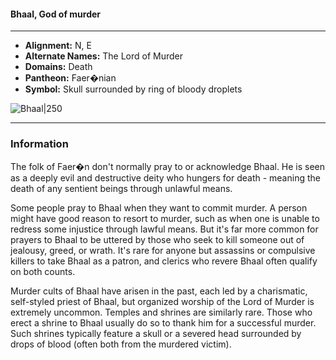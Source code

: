 #### Bhaal, God of murder
___

- **Alignment:** N, E
- **Alternate Names:** The Lord of Murder
- **Domains:** Death
- **Pantheon:** Faer�nian
- **Symbol:** Skull surrounded by ring of bloody droplets

![Bhaal|250](https://5etools-mirror-1.github.io/img/deities/Symbol%20of%20Bhaal.jpg)
___

### Information

The folk of Faer�n don't normally pray to or acknowledge Bhaal. He is seen as a deeply evil and destructive deity who hungers for death - meaning the death of any sentient beings through unlawful means.

Some people pray to Bhaal when they want to commit murder. A person might have good reason to resort to murder, such as when one is unable to redress some injustice through lawful means. But it's far more common for prayers to Bhaal to be uttered by those who seek to kill someone out of jealousy, greed, or wrath. It's rare for anyone but assassins or compulsive killers to take Bhaal as a patron, and clerics who revere Bhaal often qualify on both counts.

Murder cults of Bhaal have arisen in the past, each led by a charismatic, self-styled priest of Bhaal, but organized worship of the Lord of Murder is extremely uncommon. Temples and shrines are similarly rare. Those who erect a shrine to Bhaal usually do so to thank him for a successful murder. Such shrines typically feature a skull or a severed head surrounded by drops of blood (often both from the murdered victim).
